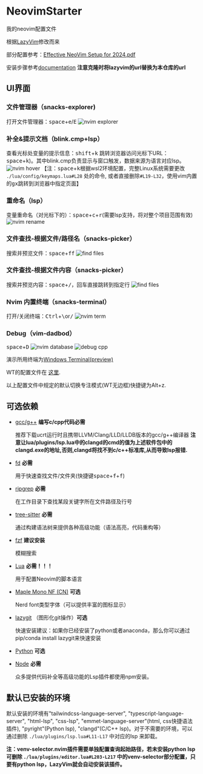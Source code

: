 # NeovimStarter

我的neovim配置文件

根据[LazyVim](https://github.com/LazyVim/starter.git)修改而来

部分配置参考：[Effective NeoVim Setup for 2024.pdf](https://cdn.jsdelivr.net/gh/wit-l/static_resources@latest/pdf/Effective%20NeoVim%20Setup%20for%202024.pdf)

安装步骤参考[documentation](https://lazyvim.github.io/installation)
**注意克隆时将lazyvim的url替换为本仓库的url**

## UI界面

### 文件管理器（snacks-explorer)

打开文件管理器：<kbd>space</kbd>+<kbd>e</kbd>/<kbd>E</kbd>
![nvim explorer](https://cdn.jsdelivr.net/gh/wit-l/filebed@main/images/17590250453161759025045064.png)

### 补全&提示文档（blink.cmp+lsp）

查看光标处变量的提示信息：<kbd>shift</kbd>+<kbd>k</kbd>
跳转浏览器访问光标下URL：<kbd>space</kbd>+<kbd>k</kbd>)。其中blink.cmp负责显示与窗口触发，数据来源为语言对应lsp。
![nvim hover](https://cdn.jsdelivr.net/gh/wit-l/filebed@main/images/17267351508081726735150586.png)
【注：<kbd>space</kbd>+<kbd>k</kbd>根据wsl2环境配置，完整Linux系统需要更改 `./lua/config/keymaps.lua#L28` 处的命令, 或者直接删除`#L19-L32`，使用vim内置的<kbd>gx</kbd>跳转到浏览器中指定页面】

### 重命名（lsp）

变量重命名（对光标下的）：<kbd>space</kbd>+<kbd>c</kbd>+<kbd>r</kbd>(需要lsp支持，将对整个项目范围有效)
![nvim rename](https://cdn.jsdelivr.net/gh/wit-l/static_resources@latest/images/pic/nvim-hover-2.png)

### 文件查找-根据文件/路径名（snacks-picker）

搜索并预览文件：<kbd>space</kbd>+<kbd>f</kbd><kbd>f</kbd>
![find files](https://cdn.jsdelivr.net/gh/wit-l/filebed@main/images/17590253743121759025373411.png)

### 文件查找-根据文件内容（snacks-picker）

搜索并预览内容：<kbd>space</kbd>+<kbd>/</kbd>，回车直接跳转到指定行
![find files](https://cdn.jsdelivr.net/gh/wit-l/filebed@main/images/17590271943101759027193496.png)

### Nvim 内置终端（snacks-terminal）

打开/关闭终端：<kbd>Ctrl</kbd>+<kbd>\\</kbd>or<kbd>/</kbd>
![nvim term](https://cdn.jsdelivr.net/gh/wit-l/filebed@main/images/17590254603111759025460023.png)

### Debug（vim-dadbod）

<kbd>space</kbd>+<kbd>D</kbd>
![nvim database](https://cdn.jsdelivr.net/gh/wit-l/static_resources@latest/images/pic/nvim-database.png)
![debug cpp](https://cdn.jsdelivr.net/gh/wit-l/static_resources@latest/images/pic/debug.png)

演示所用终端为[Windows Terminal(preview)](https://github.com/microsoft/terminal)

WT的配置文件在 [这里](https://github.com/WittyCo/Dotfiles/blob/main/windows/WindowsTerminal/settings.json).

以上配置文件中规定的默认切换专注模式(WT无边框)快捷键为Alt+z.

## 可选依赖

- [gcc/g++](https://winlibs.com/) **编写c/cpp代码必需**

  推荐下载ucrt运行时且携带LLVM/Clang/LLD/LLDB版本的gcc/g++编译器
  **注意让lua/plugins/lsp.lua中的clangd的cmd的值为上述软件包中的clangd.exe的地址,否则,clangd将找不到c/c++标准库,从而导致lsp报错.**

- [fd](https://github.com/sharkdp/fd) **必需**

  用于快速查找文件/文件夹(快捷键<kbd>space</kbd>+<kbd>f</kbd>+<kbd>f</kbd>)

- [ripgrep](https://github.com/BurntSushi/ripgrep) **必需**

  在工作目录下查找某段关键字所在文件路径及行号

- [tree-sitter](https://github.com/tree-sitter/tree-sitter) **必需**

  通过构建语法树来提供各种高级功能（语法高亮，代码重构等）

- [fzf](https://github.com/junegunn/fzf) **建议安装**

  模糊搜索

- [Lua](https://github.com/DevelopersCommunity/cmake-lua) **必需！！！**

  用于配置Neovim的脚本语言

- [Maple Mono NF (CN)](https://github.com/subframe7536/maple-font) **可选**

  Nerd font类型字体（可以提供丰富的图标显示）

- [lazygit](https://github.com/jesseduffield/lazygit) （图形化git操作）**可选**

  快速安装建议：如果你已经安装了python或者anaconda，那么你可以通过pip/conda install lazygit来快速安装

- [Python](https://www.python.org/) **可选**
- [Node](https://nodejs.org/) **必需**

  众多提供代码补全等高级功能的Lsp插件都使用npm安装。

## 默认已安装的环境

默认安装的环境有"tailwindcss-language-server", "typescript-language-server", "html-lsp", "css-lsp", "emmet-language-server"(html, css快捷语法插件), "pyright"(Python lsp), "clangd"(C/C++ lsp)。对于不需要的环境，可以通过删除 `./lua/plugins/lsp.lua#L11-L17` 中对应的lsp 来卸载。

**注：venv-selector.nvim插件需要单独配置查询起始路径，若未安装python lsp可删除 `./lua/plugins/editor.lua#L203-L217` 中的venv-selector部分配置，只要有python lsp，LazyVim就会自动安装该插件。**
